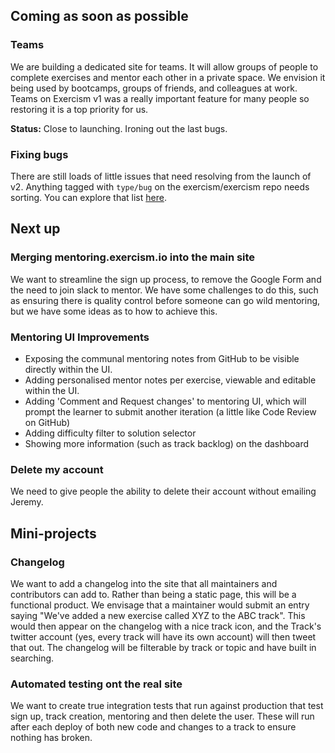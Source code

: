 ## Coming as soon as possible

### Teams

We are building a dedicated site for teams. It will allow groups of people to complete exercises and mentor each other in a private space. We envision it being used by bootcamps, groups of friends, and colleagues at work. Teams on Exercism v1 was a really important feature for many people so restoring it is a top priority for us.

**Status:** Close to launching. Ironing out the last bugs.

### Fixing bugs

There are still loads of little issues that need resolving from the launch of v2. Anything tagged with `type/bug` on the exercism/exercism repo needs sorting. You can explore that list [here](https://github.com/exercism/exercism/issues?q=is%3Aissue+is%3Aopen+label%3Atype%2Fbug).

## Next up

### Merging mentoring.exercism.io into the main site

We want to streamline the sign up process, to remove the Google Form and the need to join slack to mentor. We have some challenges to do this, such as ensuring there is quality control before someone can go wild mentoring, but we have some ideas as to how to achieve this.

### Mentoring UI Improvements

- Exposing the communal mentoring notes from GitHub to be visible directly within the UI.
- Adding personalised mentor notes per exercise, viewable and editable within the UI.
- Adding 'Comment and Request changes' to mentoring UI, which will prompt the learner to submit another iteration (a little like Code Review on GitHub)
- Adding difficulty filter to solution selector
- Showing more information (such as track backlog) on the dashboard

### Delete my account

We need to give people the ability to delete their account without emailing Jeremy.

## Mini-projects

### Changelog

We want to add a changelog into the site that all maintainers and contributors can add to. Rather than being a static page, this will be a functional product. We envisage that a maintainer would submit an entry saying "We've added a new exercise called XYZ to the ABC track". This would then appear on the changelog with a nice track icon, and the Track's twitter account (yes, every track will have its own account) will then tweet that out. The changelog will be filterable by track or topic and have built in searching.

### Automated testing ont the real site

We want to create true integration tests that run against production that test sign up, track creation, mentoring and then delete the user. These will run after each deploy of both new code and changes to a track to ensure nothing has broken.

